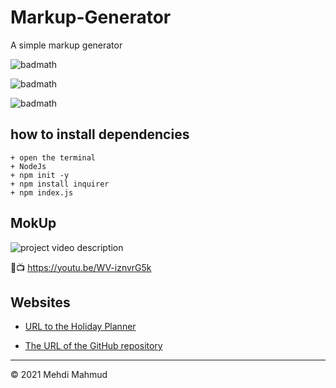 # Markup-Generator
A simple markup generator 

![badmath](https://img.shields.io/github/issues/MehdiMahmud79/Markup-Generator)

![badmath](https://img.shields.io/github/forks/MehdiMahmud79/Markup-Generator)

![badmath](https://img.shields.io/github/stars/MehdiMahmud79/Markup-Generator)

## how to install dependencies

```
+ open the terminal 
+ NodeJs
+ npm init -y
+ npm install inquirer
+ npm index.js

```
## MokUp
![project video description](screen.gif)
<!--change this to your video link -->
🔴📺 https://youtu.be/WV-iznvrG5k


## Websites
* [URL to the Holiday Planner](https://github.com/MehdiMahmud79/Markup-Generator)

* [The URL of the GitHub repository](https://mehdimahmud79.github.io/Markup-Generator/)

__________________________________________________________
© 2021 Mehdi Mahmud


